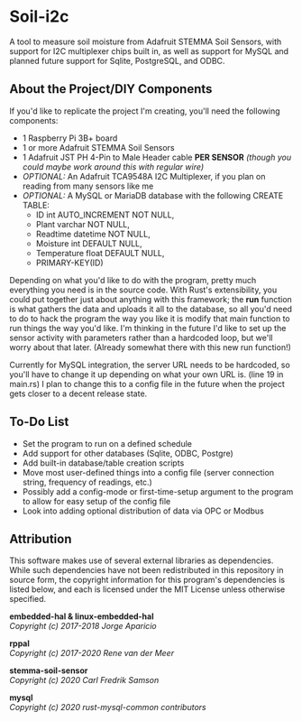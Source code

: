 # Soil-i2c
A tool to measure soil moisture from Adafruit STEMMA Soil Sensors, with support for I2C multiplexer chips built in, as well as support for MySQL and planned future support for Sqlite, PostgreSQL, and ODBC.

## About the Project/DIY Components
If you'd like to replicate the project I'm creating, you'll need the following components:

* 1 Raspberry Pi 3B+ board
* 1 or more Adafruit STEMMA Soil Sensors
* 1 Adafruit JST PH 4-Pin to Male Header cable **PER SENSOR** *(though you could maybe work around this with regular wire)*
* *OPTIONAL:* An Adafruit TCA9548A I2C Multiplexer, if you plan on reading from many sensors like me
* *OPTIONAL:* A MySQL or MariaDB database with the following CREATE TABLE:
  * ID int AUTO_INCREMENT NOT NULL,
  * Plant varchar NOT NULL,
  * Readtime datetime NOT NULL,
  * Moisture int DEFAULT NULL,
  * Temperature float DEFAULT NULL,
  * PRIMARY-KEY(ID)
  
Depending on what you'd like to do with the program, pretty much everything you need is in the source code. With Rust's extensibility, you could put together just about anything with this framework; the **run** function is what gathers the data and uploads it all to the database, so all you'd need to do to hack the program the way you like it is modify that main function to run things the way you'd like. I'm thinking in the future I'd like to set up the sensor activity with parameters rather than a hardcoded loop, but we'll worry about that later. (Already somewhat there with this new run function!)

Currently for MySQL integration, the server URL needs to be hardcoded, so you'll have to change it up depending on what your own URL is. (line 19 in main.rs)
I plan to change this to a config file in the future when the project gets closer to a decent release state.

## To-Do List
* Set the program to run on a defined schedule
* Add support for other databases (Sqlite, ODBC, Postgre)
* Add built-in database/table creation scripts
* Move most user-defined things into a config file (server connection string, frequency of readings, etc.)
 * Possibly add a config-mode or first-time-setup argument to the program to allow for easy setup of the config file
* Look into adding optional distribution of data via OPC or Modbus

## Attribution
This software makes use of several external libraries as dependencies. While such dependencies have not been redistributed in this repository in source form, the copyright information for this program's dependencies is listed below, and each is licensed under the MIT License unless otherwise specified.

**embedded-hal & linux-embedded-hal**
<br>*Copyright (c) 2017-2018 Jorge Aparicio*

**rppal**
<br>*Copyright (c) 2017-2020 Rene van der Meer*

**stemma-soil-sensor**
<br>*Copyright (c) 2020 Carl Fredrik Samson*

**mysql**
<br>*Copyright (c) 2020 rust-mysql-common contributors*

    
